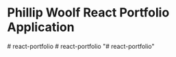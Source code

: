 # Phillip Woolf React Portfolio Application

#   r e a c t - p o r t f o l i o 
 
 #   r e a c t - p o r t f o l i o 
 
 "# react-portfolio" 
